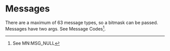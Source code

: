 # Messages

There are a maximum of 63 message types, so a bitmask can be passed. Messages have two args. See Message Codes[^1].

[^1]: See MN:MSG_NULL
